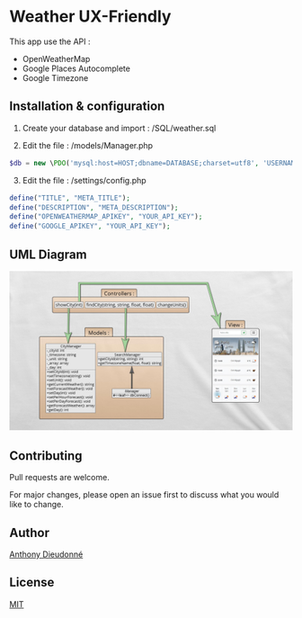 # Weather UX-Friendly

This app use the API : 
* OpenWeatherMap
* Google Places Autocomplete
* Google Timezone

## Installation & configuration

1. Create your database and import : /SQL/weather.sql

2. Edit the file : /models/Manager.php

```php
$db = new \PDO('mysql:host=HOST;dbname=DATABASE;charset=utf8', 'USERNAME', 'PASSWORD');
```

3. Edit the file : /settings/config.php

```php
define("TITLE", "META_TITLE");
define("DESCRIPTION", "META_DESCRIPTION");
define("OPENWEATHERMAP_APIKEY", "YOUR_API_KEY");
define("GOOGLE_APIKEY", "YOUR_API_KEY");
```

## UML Diagram

![UML Diagram](UML.jpg)

## Contributing
Pull requests are welcome.

For major changes, please open an issue first to discuss what you would like to change.

## Author
[Anthony Dieudonné](https://anthony-dieudo.fr)

## License
[MIT](https://choosealicense.com/licenses/mit/)